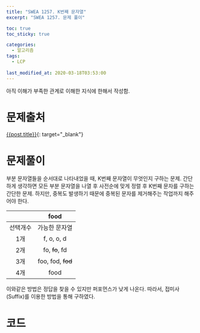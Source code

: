 ```yaml
---
title: "SWEA 1257. K번째 문자열"
excerpt: "SWEA 1257. 문제 풀이"

toc: true
toc_sticky: true

categories:
  - 알고리즘
tags:
  - LCP
  
last_modified_at: 2020-03-18T03:53:00
---
```


아직 이해가 부족한 관계로 이해한 지식에 한해서 작성함.

# 문제출처

[{{post.title}}](https://swexpertacademy.com/main/code/problem/problemDetail.do?contestProbId=AV18KWf6ItECFAZN&categoryId=AV18KWf6ItECFAZN&categoryType=CODE "바로가기"){: target="_blank"}




# 문제풀이

부분 문자열들을 순서대로 나타내었을 때, K번째 문자열이 무엇인지 구하는 문제.
간단하게 생각하면 모든 부분 문자열을 나열 후 사전순에 맞게 정렬 후 K번째 문자를 구하는 간단한 문제.
하지만, 중복도 발생하기 때문에 중복된 문자를 제거해주는 작업까지 해주어야 한다.

<center>

||food|
|:-:|:-:|
|선택개수|가능한 문자열|
|1개|f, o, o, d|
|2개|fo, ~~fo~~, fd|
|3개|foo, fod, ~~fod~~|
|4개|food|

</center>

이와같은 방법은 정답을 찾을 수 있지만 퍼포먼스가 낮게 나온다. 따라서, 접미사(Suffix)를 이용한 방법을 통해 구하였다.






# 코드
